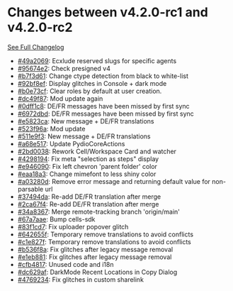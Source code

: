 # Changes between v4.2.0-rc1 and v4.2.0-rc2

[See Full Changelog](https://github.com/pydio/cells/compare/v4.2.0-rc1...v4.2.0-rc2)

- [#49a2069](https://github.com/pydio/cells/commit/49a206923dceb8cfd99463b0ebbd53047f571b98): Ecxlude reserved slugs for specific agents
- [#95674e2](https://github.com/pydio/cells/commit/95674e2a825a51ad853af5a08c633879ca790f66): Check presigned v4
- [#b7f3d61](https://github.com/pydio/cells/commit/b7f3d6115f57ead5097ed201b68e71b81fd9cf4b): Change ctype detection from black to white-list
- [#92bf8ef](https://github.com/pydio/cells/commit/92bf8ef63efbd3ef217534e3d36333fbd6beaa29): Display glitches in Console + dark mode
- [#b0e73cf](https://github.com/pydio/cells/commit/b0e73cfb659107b9578b9efa9ac84caaf99c335c): Clear roles by default at user creation.
- [#dc49f87](https://github.com/pydio/cells/commit/dc49f878e5befe694e23d40047fdd5855efcdc71): Mod update again
- [#0dff1c8](https://github.com/pydio/cells/commit/0dff1c89c890d1749f84620a2187d752e4822ef6): DE/FR messages have been missed by first sync
- [#6972dbd](https://github.com/pydio/cells/commit/6972dbd500e6395b18d38f6bd3044609f5c381be): DE/FR messages have been missed by first sync
- [#e5823ca](https://github.com/pydio/cells/commit/e5823ca982afcdfdfe42e14815923b49e2f732f9): New message + DE/FR translations
- [#523f96a](https://github.com/pydio/cells/commit/523f96a9f923109c946848152d1abbf94eebb8a6): Mod update
- [#511e9f3](https://github.com/pydio/cells/commit/511e9f34c7fc2f44bdc386f1d0fe6a7100c5dadf): New message + DE/FR translations
- [#a68e517](https://github.com/pydio/cells/commit/a68e517897d27f6ce8ee4ac24f5e02fb96798892): Update PydioCoreActions
- [#2bd0038](https://github.com/pydio/cells/commit/2bd0038ffe861e8c32640ee8a53195accbc4441f): Rework Cell/Workspace Card and watcher
- [#4298194](https://github.com/pydio/cells/commit/4298194ba9132821c51c0f9c0eb46acec2956169): Fix meta "selection as steps" display
- [#e946090](https://github.com/pydio/cells/commit/e946090aeca57d07716d09fb176820f87d23392a): Fix left chevron 'parent folder' color
- [#eaa18a3](https://github.com/pydio/cells/commit/eaa18a3b7cdc6988e0ce9d43de15263cc4d72a42): Change mimefont to less shiny color
- [#a03280d](https://github.com/pydio/cells/commit/a03280d36eb4645c1716947970d10901d3014842): Remove error message and returning default value for non-parsable url
- [#37494da](https://github.com/pydio/cells/commit/37494da159fda6dad0686c0f653c90b7e7d4850f): Re-add DE/FR translation after merge
- [#2ca67f4](https://github.com/pydio/cells/commit/2ca67f473eb4fdbb7ce84421c061b368aaf7a097): Re-add DE/FR translation after merge
- [#34a8367](https://github.com/pydio/cells/commit/34a83677a2f503884d02aa1a15b3149b28339bc1): Merge remote-tracking branch 'origin/main'
- [#67a7aae](https://github.com/pydio/cells/commit/67a7aaeabec597d5ff4664e9eb9b03d77aa34e5c): Bump cells-sdk
- [#83f1cd7](https://github.com/pydio/cells/commit/83f1cd7496a155860b9f842d49d8597cc5b22875): Fix uploader popover glitch
- [#642655f](https://github.com/pydio/cells/commit/642655f50372aed678f204f9717e1f07deadf781): Temporary remove translations to avoid conflicts
- [#c1e827f](https://github.com/pydio/cells/commit/c1e827f293f54950ceb5a7be35c2250dfbbc4c42): Temporary remove translations to avoid conflicts
- [#b536f8a](https://github.com/pydio/cells/commit/b536f8a3bdcbd7aa5644a78f88ce38db7e758740): Fix glitches after legacy message removal
- [#e1eb881](https://github.com/pydio/cells/commit/e1eb8812120334b3bca61d0d2dffbaff7fede530): Fix glitches after legacy message removal
- [#cfb4817](https://github.com/pydio/cells/commit/cfb4817a9c83a07d7114b944657f4c2656d1f2ab): Unused code and i18n
- [#dc629af](https://github.com/pydio/cells/commit/dc629af80c824c22f0217fd7952f08a6fa64b7fd): DarkMode Recent Locations in Copy Dialog
- [#4769234](https://github.com/pydio/cells/commit/4769234d3363bd76280fb4ea23b5299cb8107722): Fix glitches in custom sharelink
